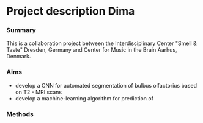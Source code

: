


# Project description Dima

### Summary
 This is a collaboration project between  the Interdisciplinary Center "Smell & Taste" Dresden, Germany and Center for Music in the Brain Aarhus, Denmark.


### Aims

 - develop a CNN for automated segmentation of bulbus olfactorius based on T2 - MRI scans
 - develop a machine-learning algorithm for prediction of 

 


### Methods  
<!--stackedit_data:
eyJoaXN0b3J5IjpbMTc2MjE5NzAwLC0xNzY5MzIxMDgsLTcxND
YxOTc1Ml19
-->